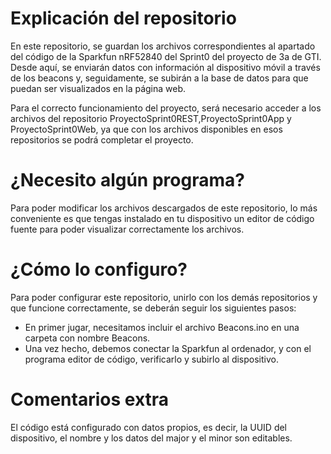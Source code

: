 # Explicación del repositorio

En este repositorio, se guardan los archivos correspondientes al apartado del código de la Sparkfun nRF52840 del Sprint0 del proyecto de 3a de GTI. Desde aquí, se enviarán datos con información al dispositivo móvil a través de los beacons y, seguidamente, se subirán a la base de datos para que puedan ser visualizados en la página web.

Para el correcto funcionamiento del proyecto, será necesario acceder a los archivos del repositorio ProyectoSprint0REST,ProyectoSprint0App y ProyectoSprint0Web, ya que con los archivos disponibles en esos repositorios se podrá completar el proyecto.

# ¿Necesito algún programa?
Para poder modificar los archivos descargados de este repositorio, lo más conveniente es que tengas instalado en tu dispositivo un editor de código fuente para poder visualizar correctamente los archivos.


# ¿Cómo lo configuro?
Para poder configurar este repositorio, unirlo con los demás repositorios y que funcione correctamente, se deberán seguir los siguientes pasos:

* En primer jugar, necesitamos incluir el archivo Beacons.ino en una carpeta con nombre Beacons.
* Una vez hecho, debemos conectar la Sparkfun al ordenador, y con el programa editor de código, verificarlo y subirlo al dispositivo.

# Comentarios extra
El código está configurado con datos propios, es decir, la UUID del dispositivo, el nombre y los datos del major y el minor son editables. 
